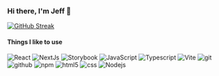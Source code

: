 ### Hi there, I'm Jeff 👋

[![GitHub Streak](https://streak-stats.demolab.com?user=jmcammond&theme=vue-dark&hide_border=true)](https://git.io/streak-stats)

#### Things I like to use
<p>
  <img alt="React" src="https://img.shields.io/badge/-React-087ea4?style=for-the-badge&logo=react&logoColor=white" />
  <img alt="NextJs" src="https://img.shields.io/badge/-NextJs-000000?style=for-the-badge&logo=next.js&logoColor=white" />
  <img alt="Storybook" src="https://img.shields.io/badge/-Storybook-ff4785?style=for-the-badge&logo=storybook&logoColor=white" />
  <img alt="JavaScript" src="https://img.shields.io/badge/-JavaScript-F7DF1E?style=for-the-badge&logo=javascript&logoColor=black" />
  <img alt="Typescript" src="https://img.shields.io/badge/-Typescript-3178c6?style=for-the-badge&logo=typescript&logoColor=white" />
  <img alt="Vite" src="https://img.shields.io/badge/-Vite-bd34fe?style=for-the-badge&logo=vite&logoColor=white" />
  <img alt="git" src="https://img.shields.io/badge/-Git-F05032?style=for-the-badge&logo=git&logoColor=white" />
  <img alt="github" src="https://img.shields.io/badge/-Github-333333?style=for-the-badge&logo=github&logoColor=white" />
  <img alt="npm" src="https://img.shields.io/badge/-NPM-CB3837?style=for-the-badge&logo=npm&logoColor=white" />
  <img alt="html5" src="https://img.shields.io/badge/-HTML5-E34F26?style=for-the-badge&logo=html5&logoColor=white" />
  <img alt="css" src="https://img.shields.io/badge/-css-2965f1?style=for-the-badge&logo=css3&logoColor=white" />
  <img alt="Nodejs" src="https://img.shields.io/badge/-Nodejs-43853d?style=for-the-badge&logo=Node.js&logoColor=white" />
</p>

<!--
**JMcAmmond/jmcammond** is a ✨ _special_ ✨ repository because its `README.md` (this file) appears on your GitHub profile.

Here are some ideas to get you started:

- 🔭 I’m currently working on ...
- 🌱 I’m currently learning ...
- 👯 I’m looking to collaborate on ...
- 🤔 I’m looking for help with ...
- 💬 Ask me about ...
- 📫 How to reach me: ...
- 😄 Pronouns: ...
- ⚡ Fun fact: ...
-->
